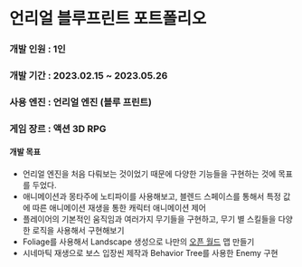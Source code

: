 <h1>언리얼 블루프린트 포트폴리오</h1>
<h3>개발 인원 : 1인</h3>
<h3>개발 기간 : 2023.02.15 ~ 2023.05.26</h3>
<h3>사용 엔진 : 언리얼 엔진 (블루 프린트)</h3>
<h3>게임 장르 : 액션 3D RPG</h3>

<h4>개발 목표</h4>
<ul>
  <li>언리얼 엔진을 처음 다뤄보는 것이었기 때문에 다양한 기능들을 구현하는 것에 목표를 두었다.</li>
  <li>애니메이션과 몽타주에 노티파이를 사용해보고, 블렌드 스페이스를 통해서 특정 값에 따른 애니메이션 재생을 통한 캐릭터 애니메이션 제어</li>
  <li>플레이어의 기본적인 움직임과 여러가지 무기들을 구현하고, 무기 별 스킬들을 다양한 로직을 사용해서 구현해보기</li>
  <li>Foliage를 사용해서 Landscape 생성으로 나만의 <a href="https://www.youtube.com/watch?v=Nu4VMNb93Hc&list=PLNTm9yU0zou7kKcN7091Rdr322Qge5LNA">오픈 월드</a> 맵 만들기</li>
  <li>시네마틱 재생으로 보스 입장씬 제작과 Behavior Tree를 사용한 Enemy 구현</li>
</ul>
